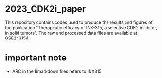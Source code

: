# 2023_CDK2i_paper

This repository contains codes used to produce the results and figures of the publication "Therapeutic efficacy of INX-315, a selective CDK2 inhibitor, in solid tumors".
The raw and processed data files are available at GSE243154. 

# important note

- ARC in the Rmarkdown files refers to INX315
